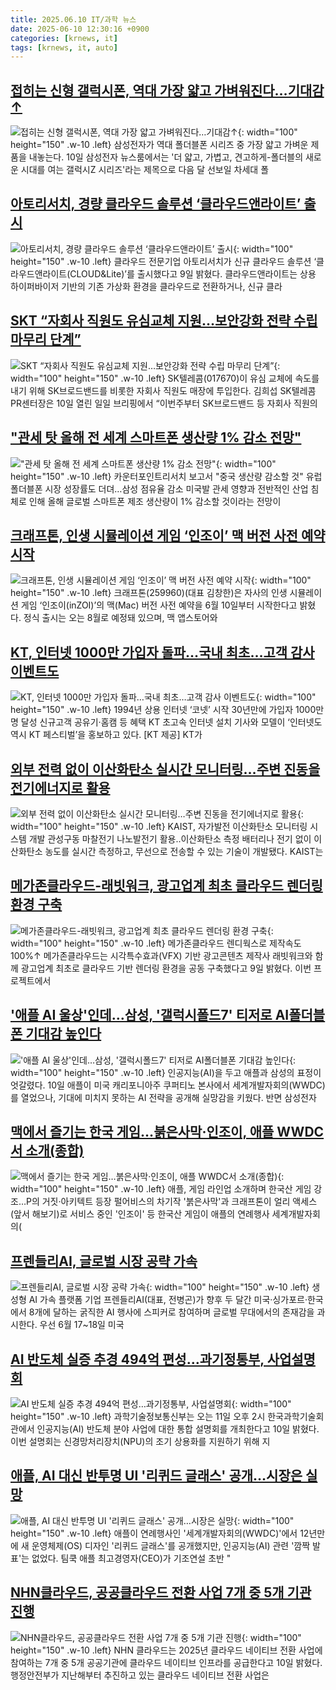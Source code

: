 ```yaml
---
title: 2025.06.10 IT/과학 뉴스
date: 2025-06-10 12:30:16 +0900
categories: [krnews, it]
tags: [krnews, it, auto]
---
```

## [접히는 신형 갤럭시폰, 역대 가장 얇고 가벼워진다…기대감↑](https://n.news.naver.com/mnews/article/277/0005605008)

![접히는 신형 갤럭시폰, 역대 가장 얇고 가벼워진다…기대감↑](https://mimgnews.pstatic.net/image/origin/277/2025/06/10/5605008.jpg?type=nf220_150){: width="100" height="150" .w-10 .left}
삼성전자가 역대 폴더블폰 시리즈 중 가장 얇고 가벼운 제품을 내놓는다. 10일 삼성전자 뉴스룸에서는 '더 얇고, 가볍고, 견고하게-폴더블의 새로운 시대를 여는 갤럭시Z 시리즈'라는 제목으로 다음 달 선보일 차세대 폴

## [아토리서치, 경량 클라우드 솔루션 ‘클라우드앤라이트’ 출시](https://n.news.naver.com/mnews/article/014/0005360624)

![아토리서치, 경량 클라우드 솔루션 ‘클라우드앤라이트’ 출시](https://mimgnews.pstatic.net/image/origin/014/2025/06/09/5360624.jpg?type=nf220_150){: width="100" height="150" .w-10 .left}
클라우드 전문기업 아토리서치가 신규 클라우드 솔루션 ‘클라우드앤라이트(CLOUD&Lite)’를 출시했다고 9일 밝혔다. 클라우드앤라이트는 상용 하이퍼바이저 기반의 기존 가상화 환경을 클라우드로 전환하거나, 신규 클라

## [SKT “자회사 직원도 유심교체 지원…보안강화 전략 수립 마무리 단계”](https://n.news.naver.com/mnews/article/011/0004495136)

![SKT “자회사 직원도 유심교체 지원…보안강화 전략 수립 마무리 단계”](https://mimgnews.pstatic.net/image/origin/011/2025/06/10/4495136.jpg?type=nf220_150){: width="100" height="150" .w-10 .left}
SK텔레콤(017670)이 유심 교체에 속도를 내기 위해 SK브로드밴드를 비롯한 자회사 직원도 매장에 투입한다. 김희섭 SK텔레콤 PR센터장은 10일 열린 일일 브리핑에서 “이번주부터 SK브로드밴드 등 자회사 직원의

## ["관세 탓 올해 전 세계 스마트폰 생산량 1% 감소 전망"](https://n.news.naver.com/mnews/article/001/0015440927)

!["관세 탓 올해 전 세계 스마트폰 생산량 1% 감소 전망"](https://mimgnews.pstatic.net/image/origin/001/2025/06/10/15440927.jpg?type=nf220_150){: width="100" height="150" .w-10 .left}
카운터포인트리서치 보고서 "중국 생산량 감소할 것" 유럽 폴더블폰 시장 성장률도 더뎌…삼성 점유율 감소 미국발 관세 영향과 전반적인 산업 침체로 인해 올해 글로벌 스마트폰 제조 생산량이 1% 감소할 것이라는 전망이

## [크래프톤, 인생 시뮬레이션 게임 ‘인조이’ 맥 버전 사전 예약 시작](https://n.news.naver.com/mnews/article/018/0006035604)

![크래프톤, 인생 시뮬레이션 게임 ‘인조이’ 맥 버전 사전 예약 시작](https://mimgnews.pstatic.net/image/origin/018/2025/06/10/6035604.jpg?type=nf220_150){: width="100" height="150" .w-10 .left}
크래프톤(259960)(대표 김창한)은 자사의 인생 시뮬레이션 게임 ‘인조이(inZOI)’의 맥(Mac) 버전 사전 예약을 6월 10일부터 시작한다고 밝혔다. 정식 출시는 오는 8월로 예정돼 있으며, 맥 앱스토어와

## [KT, 인터넷 1000만 가입자 돌파…국내 최초…고객 감사 이벤트도](https://n.news.naver.com/mnews/article/016/0002482750)

![KT, 인터넷 1000만 가입자 돌파…국내 최초…고객 감사 이벤트도](https://mimgnews.pstatic.net/image/origin/016/2025/06/10/2482750.jpg?type=nf220_150){: width="100" height="150" .w-10 .left}
1994년 상용 인터넷 ‘코넷’ 시작 30년만에 가입자 1000만명 달성 신규고객 공유기·홈캠 등 혜택 KT 초고속 인터넷 설치 기사와 모델이 ‘인터넷도 역시 KT 페스티벌’을 홍보하고 있다. [KT 제공] KT가

## [외부 전력 없이 이산화탄소 실시간 모니터링…주변 진동을 전기에너지로 활용](https://n.news.naver.com/mnews/article/029/0002959931)

![외부 전력 없이 이산화탄소 실시간 모니터링…주변 진동을 전기에너지로 활용](https://mimgnews.pstatic.net/image/origin/029/2025/06/09/2959931.jpg?type=nf220_150){: width="100" height="150" .w-10 .left}
KAIST, 자가발전 이산화탄소 모니터링 시스템 개발 관성구동 마찰전기 나노발전기 활용..이산화탄소 측정 배터리나 전기 없이 이산화탄소 농도를 실시간 측정하고, 무선으로 전송할 수 있는 기술이 개발됐다. KAIST는

## [메가존클라우드-래빗워크, 광고업계 최초 클라우드 렌더링 환경 구축](https://n.news.naver.com/mnews/article/029/0002959915)

![메가존클라우드-래빗워크, 광고업계 최초 클라우드 렌더링 환경 구축](https://mimgnews.pstatic.net/image/origin/029/2025/06/09/2959915.jpg?type=nf220_150){: width="100" height="150" .w-10 .left}
메가존클라우드 렌디웍스로 제작속도 100%↑ 메가존클라우드는 시각특수효과(VFX) 기반 광고콘텐츠 제작사 래빗워크와 함께 광고업계 최초로 클라우드 기반 렌더링 환경을 공동 구축했다고 9일 밝혔다. 이번 프로젝트에서

## ['애플 AI 울상'인데…삼성, '갤럭시폴드7' 티저로 AI폴더블폰 기대감 높인다](https://n.news.naver.com/mnews/article/138/0002198177)

!['애플 AI 울상'인데…삼성, '갤럭시폴드7' 티저로 AI폴더블폰 기대감 높인다](https://mimgnews.pstatic.net/image/origin/138/2025/06/10/2198177.jpg?type=nf220_150){: width="100" height="150" .w-10 .left}
인공지능(AI)을 두고 애플과 삼성의 표정이 엇갈렸다. 10일 애플이 미국 캐리포니아주 쿠퍼티노 본사에서 세계개발자회의(WWDC)를 열었으나, 기대에 미치지 못하는 AI 전략을 공개해 실망감을 키웠다. 반면 삼성전자

## [맥에서 즐기는 한국 게임…붉은사막·인조이, 애플 WWDC서 소개(종합)](https://n.news.naver.com/mnews/article/001/0015440544)

![맥에서 즐기는 한국 게임…붉은사막·인조이, 애플 WWDC서 소개(종합)](https://mimgnews.pstatic.net/image/origin/001/2025/06/10/15440544.jpg?type=nf220_150){: width="100" height="150" .w-10 .left}
애플, 게임 라인업 소개하며 한국산 게임 강조…P의 거짓·아키텍트 등장 펄어비스의 차기작 '붉은사막'과 크래프톤이 얼리 액세스(앞서 해보기)로 서비스 중인 '인조이' 등 한국산 게임이 애플의 연례행사 세계개발자회의(

## [프렌들리AI, 글로벌 시장 공략 가속](https://n.news.naver.com/mnews/article/025/0003446893)

![프렌들리AI, 글로벌 시장 공략 가속](https://mimgnews.pstatic.net/image/origin/025/2025/06/10/3446893.jpg?type=nf220_150){: width="100" height="150" .w-10 .left}
생성형 AI 가속 플랫폼 기업 프렌들리AI(대표, 전병곤)가 향후 두 달간 미국·싱가포르·한국에서 8개에 달하는 굵직한 AI 행사에 스피커로 참여하며 글로벌 무대에서의 존재감을 과시한다. 우선 6월 17~18일 미국

## [AI 반도체 실증 추경 494억 편성…과기정통부, 사업설명회](https://n.news.naver.com/mnews/article/018/0006035637)

![AI 반도체 실증 추경 494억 편성…과기정통부, 사업설명회](https://mimgnews.pstatic.net/image/origin/018/2025/06/10/6035637.jpg?type=nf220_150){: width="100" height="150" .w-10 .left}
과학기술정보통신부는 오는 11일 오후 2시 한국과학기술회관에서 인공지능(AI) 반도체 분야 사업에 대한 통합 설명회를 개최한다고 10일 밝혔다. 이번 설명회는 신경망처리장치(NPU)의 조기 상용화를 지원하기 위해 지

## [애플, AI 대신 반투명 UI '리퀴드 글래스' 공개…시장은 실망](https://n.news.naver.com/mnews/article/031/0000938868)

![애플, AI 대신 반투명 UI '리퀴드 글래스' 공개…시장은 실망](https://mimgnews.pstatic.net/image/origin/031/2025/06/10/938868.jpg?type=nf220_150){: width="100" height="150" .w-10 .left}
애플이 연례행사인 '세계개발자회의(WWDC)'에서 12년만에 새 운영체제(OS) 디자인 '리퀴드 글래스'를 공개했지만, 인공지능(AI) 관련 '깜짝 발표'는 없었다. 팀쿡 애플 최고경영자(CEO)가 기조연설 초반 "

## [NHN클라우드, 공공클라우드 전환 사업 7개 중 5개 기관 진행](https://n.news.naver.com/mnews/article/119/0002966231)

![NHN클라우드, 공공클라우드 전환 사업 7개 중 5개 기관 진행](https://mimgnews.pstatic.net/image/origin/119/2025/06/10/2966231.jpg?type=nf220_150){: width="100" height="150" .w-10 .left}
NHN 클라우드는 2025년 클라우드 네이티브 전환 사업에 참여하는 7개 중 5개 공공기관에 클라우드 네이티브 인프라를 공급한다고 10일 밝혔다. 행정안전부가 지난해부터 추진하고 있는 클라우드 네이티브 전환 사업은

